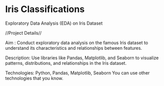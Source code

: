 # Iris Classifications
Exploratory Data Analysis (EDA) on Iris Dataset

//Project Details//

Aim :
Conduct exploratory data analysis on the famous Iris dataset to understand its characteristics and relationships between features.

Description:
Use libraries like Pandas, Matplotlib, and Seaborn to visualize patterns, distributions, and relationships in the Iris dataset.

Technologies:
Python, Pandas, Matplotlib, Seaborn
You can use other technologies that you know.
